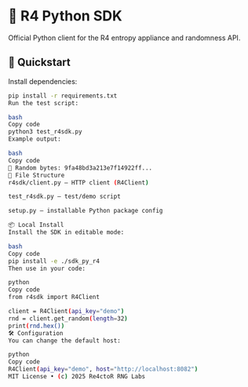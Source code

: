 # 🐍 R4 Python SDK

Official Python client for the R4 entropy appliance and randomness API.

## 🚀 Quickstart

Install dependencies:

```bash
pip install -r requirements.txt
Run the test script:

bash
Copy code
python3 test_r4sdk.py
Example output:

bash
Copy code
🔐 Random bytes: 9fa48bd3a213e7f14922ff...
🧩 File Structure
r4sdk/client.py — HTTP client (R4Client)

test_r4sdk.py — test/demo script

setup.py — installable Python package config

📦 Local Install
Install the SDK in editable mode:

bash
Copy code
pip install -e ./sdk_py_r4
Then use in your code:

python
Copy code
from r4sdk import R4Client

client = R4Client(api_key="demo")
rnd = client.get_random(length=32)
print(rnd.hex())
🛠️ Configuration
You can change the default host:

python
Copy code
R4Client(api_key="demo", host="http://localhost:8082")
MIT License • (c) 2025 Re4ctoR RNG Labs
